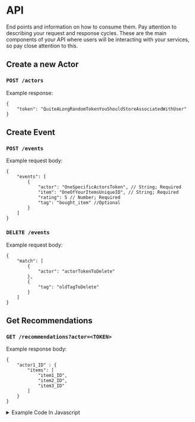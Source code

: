 # API
End points and information on how to consume them. Pay attention to describing your request and response cycles. These are the main components of your API where users will be  interacting with your services, so pay close attention to this.

## Create a new Actor
### `POST /actors`
Example response:
```
{
    "token": "QuiteALongRandomTokenYouShouldStoreAssociatedWithUser"
}
```

## Create Event
### `POST /events`
Example request body:
```
{
    "events": [
        {
            "actor": "OneSpecificActorsToken", // String; Required
            "item": "OneOfYourItemsUniqueID", // String; Required
            "rating": 5 // Number; Required
            "tag": "bought_item" //Optional
        }
    ]
}
```

### `DELETE /events`
Example request body:
```
{
    "match": [
        {
            "actor": "actorTokenToDelete"
        },
        {
            "tag": "oldTagToDelete"
        }
    ]
}
```

## Get Recommendations
### `GET /recommendations?actor=<TOKEN>`
Example response body:
```
{
    "actor1_ID" : {
        "items": [
            "item1_ID",
            "item2_ID",
            "item3_ID"
        ]
    }
}
```

<details>
  <summary>Example Code In Javascript</summary>
      
  Spoiler text. Note that it's important to have a space after the summary tag. You should be able to write any markdown you want inside the `<details>` tag... just make sure you close `<details>` afterward.
  
  ```javascript
  console.log("I'm a code block!");
  ```
</details>